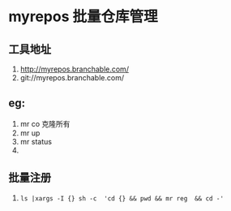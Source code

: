 # myrepos 批量仓库管理

## 工具地址
1. http://myrepos.branchable.com/
1. git://myrepos.branchable.com/
##  eg:
1. mr co 克隆所有
2. mr up
3. mr status
4. 

## 批量注册
1. `ls |xargs -I {} sh -c  'cd {} && pwd && mr reg  && cd -'`